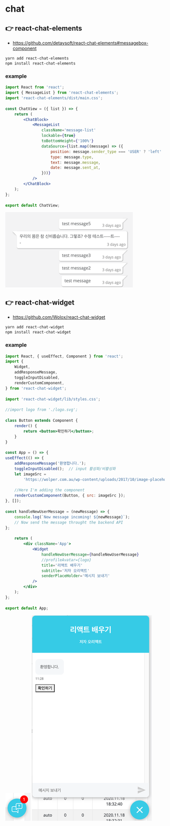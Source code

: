 # chat

## 👉 react-chat-elements
- https://github.com/detaysoft/react-chat-elements#messagebox-component
```
yarn add react-chat-elements
npm install react-chat-elements
```

### example
```jsx
import React from 'react';
import { MessageList } from 'react-chat-elements';
import 'react-chat-elements/dist/main.css';

const ChatView = ({ list }) => {
    return (
        <ChatBlock>
            <MessageList
                className='message-list'
                lockable={true}
                toBottomHeight={'100%'}
                dataSource={list.map((message) => ({
                    position: message.sender_type === 'USER' ? 'left' : 'right',
                    type: message.type,
                    text: message.message,
                    date: message.sent_at,
                }))}
            />
        </ChatBlock>
    );
};

export default ChatView;
```
![react-chat-elements](.%5B20201123%5D_chat_images/87553a53.png)

## 👉 react-chat-widget
- https://github.com/Wolox/react-chat-widget
```
yarn add react-chat-widget
npm install react-chat-widget
```

### example
```jsx
import React, { useEffect, Component } from 'react';
import {
	Widget,
	addResponseMessage,
	toggleInputDisabled,
	renderCustomComponent,
} from 'react-chat-widget';

import 'react-chat-widget/lib/styles.css';

//import logo from './logo.svg';

class Button extends Component {
	render() {
		return <button>확인하기</button>;
	}
}

const App = () => {
useEffect(() => {
    addResponseMessage('환영합니다.');
    toggleInputDisabled();  // input 활성화/비활성화
    let imageSrc =
        'https://wolper.com.au/wp-content/uploads/2017/10/image-placeholder.jpg'; //Place here your image location
    
    //Here I'm adding the component
    renderCustomComponent(Button, { src: imageSrc });
}, []);

const handleNewUserMessage = (newMessage) => {
    console.log(`New message incoming! ${newMessage}`);
    // Now send the message throught the backend API
};

    return (
        <div className='App'>
            <Widget
                handleNewUserMessage={handleNewUserMessage}
                //profileAvatar={logo}
                title='리액트 배우기'
                subtitle='저자 오리액트'
                senderPlaceHolder='메시지 보내기'
            />
        </div>
    );
};

export default App;
```
![](.%5B20201123%5D_chat_images/62cdca57.png)
![](.%5B20201123%5D_chat_images/7378dedf.png)
